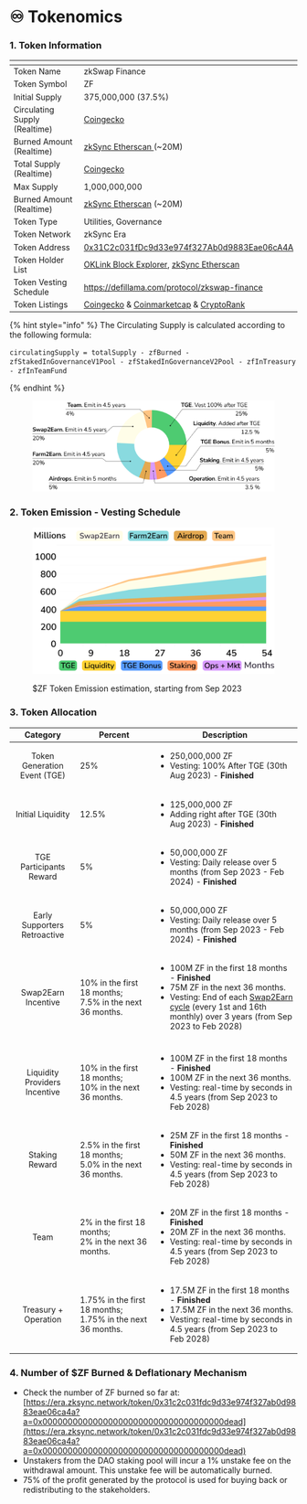 # ♾️ Tokenomics

### 1. Token Information

<table><thead><tr><th width="301"></th><th></th></tr></thead><tbody><tr><td>Token Name</td><td>zkSwap Finance</td></tr><tr><td>Token Symbol</td><td>ZF</td></tr><tr><td>Initial Supply</td><td>375,000,000 (37.5%)</td></tr><tr><td>Circulating Supply (Realtime)</td><td><a href="https://www.coingecko.com/en/coins/zkswap-finance">Coingecko</a></td></tr><tr><td>Burned Amount (Realtime)</td><td><a href="https://era.zksync.network/token/0x31c2c031fdc9d33e974f327ab0d9883eae06ca4a?a=0x000000000000000000000000000000000000dead">zkSync Etherscan </a>(~20M)</td></tr><tr><td>Total Supply (Realtime)</td><td><a href="https://www.coingecko.com/en/coins/zkswap-finance">Coingecko</a> </td></tr><tr><td>Max Supply</td><td>1,000,000,000</td></tr><tr><td>Burned Amount (Realtime)</td><td><a href="https://era.zksync.network/token/0x31c2c031fdc9d33e974f327ab0d9883eae06ca4a?a=0x000000000000000000000000000000000000dead">zkSync Etherscan</a> (~20M)</td></tr><tr><td>Token Type</td><td>Utilities, Governance</td></tr><tr><td>Token Network</td><td>zkSync Era</td></tr><tr><td>Token Address</td><td><a href="https://explorer.zksync.io/address/0x31C2c031fDc9d33e974f327Ab0d9883Eae06cA4A">0x31C2c031fDc9d33e974f327Ab0d9883Eae06cA4A</a></td></tr><tr><td>Token Holder List</td><td><a href="https://www.oklink.com/zksync/token/0x31c2c031fdc9d33e974f327ab0d9883eae06ca4a">OKLink Block Explorer</a>, <a href="https://era.zksync.network/token/0x31c2c031fdc9d33e974f327ab0d9883eae06ca4a#balances">zkSync Etherscan</a></td></tr><tr><td>Token Vesting Schedule</td><td><a href="https://defillama.com/protocol/zkswap-finance">https://defillama.com/protocol/zkswap-finance</a></td></tr><tr><td>Token Listings</td><td><a href="https://www.coingecko.com/en/coins/zkswap-finance">Coingecko</a> &#x26; <a href="https://coinmarketcap.com/currencies/zkswap-finance/">Coinmarketcap</a> &#x26; <a href="https://cryptorank.io/price/zkswap-finance">CryptoRank</a></td></tr></tbody></table>

{% hint style="info" %}
The Circulating Supply is calculated according to the following formula:

```
circulatingSupply = totalSupply - zfBurned - zfStakedInGovernanceV1Pool - zfStakedInGovernanceV2Pool - zfInTreasury - zfInTeamFund

```
{% endhint %}



<figure><img src="../.gitbook/assets/Piechart.png" alt=""><figcaption></figcaption></figure>

### 2. Token Emission - Vesting Schedule

<figure><img src="../.gitbook/assets/Planning Circulating Supply Image (2).png" alt=""><figcaption><p>$ZF Token Emission estimation, starting from Sep 2023</p></figcaption></figure>

### 3. Token Allocation

|            Category           | Percent                                                            | Description                                                                                                                                                                                                                                                                           |
| :---------------------------: | ------------------------------------------------------------------ | ------------------------------------------------------------------------------------------------------------------------------------------------------------------------------------------------------------------------------------------------------------------------------------- |
|  Token Generation Event (TGE) | 25%                                                                | <ul><li>250,000,000 ZF</li><li>Vesting: 100% After TGE (30th Aug 2023) - <strong>Finished</strong></li></ul>                                                                                                                                                                          |
|       Initial Liquidity       | 12.5%                                                              | <ul><li>125,000,000 ZF </li><li>Adding right after TGE (30th Aug 2023)  - <strong>Finished</strong></li></ul>                                                                                                                                                                         |
|    TGE Participants Reward    | 5%                                                                 | <ul><li>50,000,000 ZF</li><li>Vesting: Daily release over 5 months (from Sep 2023 - Feb 2024) - <strong>Finished</strong></li></ul>                                                                                                                                                   |
|  Early Supporters Retroactive | 5%                                                                 | <ul><li>50,000,000 ZF</li><li>Vesting: Daily release over 5 months (from Sep 2023 - Feb 2024) - <strong>Finished</strong></li></ul>                                                                                                                                                   |
|      Swap2Earn Incentive      | <p>10% in the first 18 months;<br>7.5% in the next 36 months.</p>  | <ul><li>100M ZF in the first 18 months - <strong>Finished</strong></li><li>75M ZF in the next 36 months.</li><li>Vesting: End of each <a href="../highlights/swap2earn.md#cycle">Swap2Earn cycle</a> (every 1st and 16th monthly) over 3 years  (from Sep 2023 to Feb 2028)</li></ul> |
|                               |                                                                    |                                                                                                                                                                                                                                                                                       |
| Liquidity Providers Incentive | <p>10% in the first 18 months;<br>10% in the next 36 months.</p>   | <ul><li>100M ZF in the first 18 months - <strong>Finished</strong></li><li>100M ZF in the next 36 months.</li><li>Vesting: real-time by seconds in 4.5 years (from Sep 2023 to Feb 2028)</li></ul>                                                                                    |
|         Staking Reward        | <p>2.5% in the first 18 months;<br>5.0% in the next 36 months.</p> | <ul><li>25M ZF in the first 18 months - <strong>Finished</strong></li><li>50M ZF in the next 36 months.</li><li>Vesting: real-time by seconds in 4.5 years (from Sep 2023 to Feb 2028)</li></ul>                                                                                      |
|              Team             | <p>2% in the first 18 months; <br>2% in the next 36 months.</p>    | <ul><li>20M ZF in the first 18 months - <strong>Finished</strong></li><li>20M ZF in the next 36 months.</li><li>Vesting: real-time by seconds in 4.5 years (from Sep 2023 to Feb 2028)</li></ul>                                                                                      |
|      Treasury + Operation     | 1.75% in the first 18 months; 1.75% in the next 36 months.         | <ul><li>17.5M ZF in the first 18 months - <strong>Finished</strong></li><li>17.5M ZF in the next 36 months.</li><li>Vesting: real-time by seconds in 4.5 years (from Sep 2023 to Feb 2028)</li></ul>                                                                                  |

### **4. Number of $ZF Burned & Deflationary Mechanism**

* Check the number of ZF burned so far at: [https://era.zksync.network/token/0x31c2c031fdc9d33e974f327ab0d9883eae06ca4a?a=0x000000000000000000000000000000000000dead](https://era.zksync.network/token/0x31c2c031fdc9d33e974f327ab0d9883eae06ca4a?a=0x000000000000000000000000000000000000dead)
* Unstakers from the DAO staking pool will incur a 1% unstake fee on the withdrawal amount. This unstake fee will be automatically burned.
* 75% of the profit generated by the protocol is used for buying back or redistributing to the stakeholders.&#x20;

